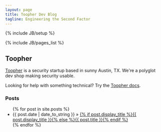 ```yaml
---
layout: page
title: Toopher Dev Blog
tagline: Engineering the Second Factor
---
```

{% include JB/setup %}

{% include JB/pages_list %}

## Toopher

[Toopher](https://www.toopher.com/) is a security startup based in sunny
Austin, TX. We're a polyglot dev shop making security usable.

Looking for help with something technical? Try the [Toopher
docs](https://dev.toopher.com/).

### Posts

<ul class="posts">
  {% for post in site.posts %}
    <li><span>{{ post.date | date_to_string }}</span> &raquo; <a href="{{ BASE_PATH }}{{ post.url }}">{% if post.display_title %}{{ post.display_title }}{% else %}{{ post.title }}{% endif %}</a></li>
  {% endfor %}
</ul>
